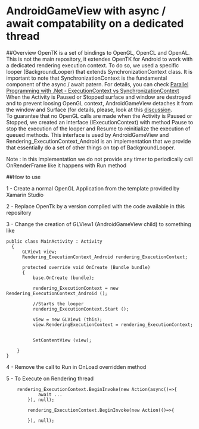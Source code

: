 # AndroidGameView with async / await compatability on a dedicated thread

##Overview
OpenTK is a set of bindings to OpenGL, OpenCL and OpenAL. This is not the main repository, it extendes OpenTK for Android to work with a dedicated rendering execution context. To do so, we used a specific looper (BackgroundLooper) that extends SynchronizationContext class.
It is important to note that SynchronizationContext is the fundamental component of the async / await patern. For details, you can check [Parallel Programming with .Net - ExecutionContext vs SynchronizationContext](http://blogs.msdn.com/b/pfxteam/archive/2012/06/15/executioncontext-vs-synchronizationcontext.aspx)  
When the Activity is Paused or Stopped surface and window are destroyed and to prevent loosing OpenGL context, AndroidGameView detaches it from the window and Surface (for details, please, look at this [discussion](http://forums.xamarin.com/discussion/621/androidgameview-pause-without-losing-gl-context/p2).  
To guarantee that no OpenGL calls are made when the Activity is Paused or Stopped, we created an interface (IExecutionContext) with method Pause to stop the execution of the looper and Resume to reinitialize the execution of queued methods. This interface is used by AndroidGameView and Rendering_ExecutionContext_Android is an implementation that we provide that essentially do a set of other things on top of BackgroundLooper. 

Note : in this implementation we do not provide any timer to periodically call OnRenderFrame like it happens with Run method

##How to use

1 - Create a normal OpenGL Application from the template provided by Xamarin Studio

2 - Replace OpenTk by a version compiled with the code available in this repository

3 - Change the creation of GLView1 (AndroidGameView child) to something like


    public class MainActivity : Activity
	  {
		  GLView1 view;
		  Rendering_ExecutionContext_Android rendering_ExecutionContext;
    
		  protected override void OnCreate (Bundle bundle)
		  {
			  base.OnCreate (bundle);

			  rendering_ExecutionContext = new Rendering_ExecutionContext_Android ();

			  //Starts the looper
			  rendering_ExecutionContext.Start ();

			  view = new GLView1 (this);
			  view.RenderingExecutionContext = rendering_ExecutionContext;

			
			  SetContentView (view);

	    }
    }
		
4 - Remove the call to Run in OnLoad overridden method
		
5 - To Execute on Rendering thread 
		
		rendering_ExecutionContext.BeginInvoke(new Action(async()=>{
				await ...
			}), null);
			
			rendering_ExecutionContext.BeginInvoke(new Action(()=>{
				
			}), null);

